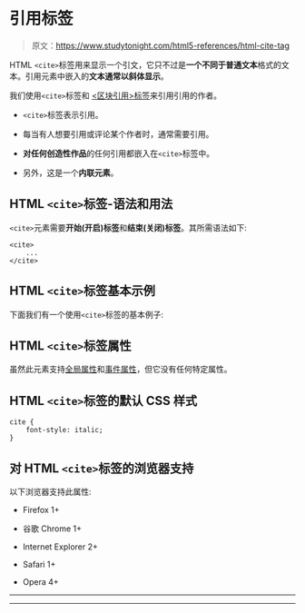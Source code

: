 # 引用标签

> 原文：<https://www.studytonight.com/html5-references/html-cite-tag>

HTML `<cite>`标签用来显示一个引文，它只不过是**一个不同于普通文本**格式的文本。引用元素中嵌入的**文本通常以斜体显示**。

我们使用`<cite>`标签和 [<区块引用>标签](https://www.studytonight.com/html5-references/html-blockquote-tag)来引用引用的作者。

*   `<cite>`标签表示引用。

*   每当有人想要引用或评论某个作者时，通常需要引用。

*   **对任何创造性作品**的任何引用都嵌入在`<cite>`标签中。

*   另外，这是一个**内联元素**。

## HTML `<cite>`标签-语法和用法

`<cite>`元素需要**开始(开启)标签**和**结束(关闭)标签**。其所需语法如下:

```
<cite>
    ...
</cite>
```

## HTML `<cite>`标签基本示例

下面我们有一个使用`<cite>`标签的基本例子:

## HTML `<cite>`标签属性

虽然此元素支持[全局属性](https://www.studytonight.com/html5-references/html-global-attributes)和[事件属性](https://www.studytonight.com/html5-references/html-event-attributes)，但它没有任何特定属性。

## HTML `<cite>`标签的默认 CSS 样式

```
cite {
    font-style: italic;
}
```

## 对 HTML `<cite>`标签的浏览器支持

以下浏览器支持此属性:

*   Firefox 1+

*   谷歌 Chrome 1+

*   Internet Explorer 2+

*   Safari 1+

*   Opera 4+

* * *

* * *